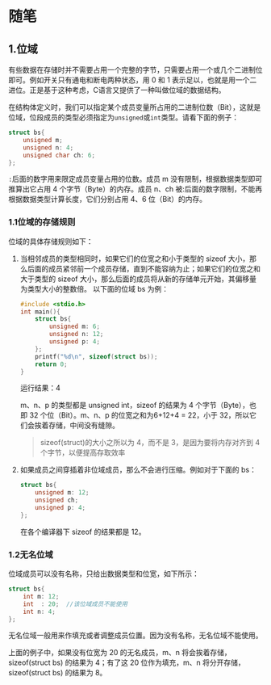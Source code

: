 # 随笔

## 1.位域

有些数据在存储时并不需要占用一个完整的字节，只需要占用一个或几个二进制位即可。例如开关只有通电和断电两种状态，用 0 和 1 表示足以，也就是用一个二进位。正是基于这种考虑，C语言又提供了一种叫做位域的数据结构。

在结构体定义时，我们可以指定某个成员变量所占用的二进制位数（Bit），这就是位域，位段成员的类型必须指定为`unsigned`或`int`类型。请看下面的例子：

```c
struct bs{
    unsigned m;
    unsigned n: 4;
    unsigned char ch: 6;
};
```

`:`后面的数字用来限定成员变量占用的位数。成员 m 没有限制，根据数据类型即可推算出它占用 4 个字节（Byte）的内存。成员 n、ch 被:后面的数字限制，不能再根据数据类型计算长度，它们分别占用 4、6 位（Bit）的内存。

### 1.1位域的存储规则

位域的具体存储规则如下：

1.  当相邻成员的类型相同时，如果它们的位宽之和小于类型的 sizeof 大小，那么后面的成员紧邻前一个成员存储，直到不能容纳为止；如果它们的位宽之和大于类型的 sizeof 大小，那么后面的成员将从新的存储单元开始，其偏移量为类型大小的整数倍。
    以下面的位域 bs 为例：

    ```c
    #include <stdio.h>
    int main(){
        struct bs{
            unsigned m: 6;
            unsigned n: 12;
            unsigned p: 4;
        };
        printf("%d\n", sizeof(struct bs));
        return 0;
    }
    ```

    运行结果：4

    m、n、p 的类型都是 unsigned int，sizeof 的结果为 4 个字节（Byte），也即 32 个位（Bit）。m、n、p 的位宽之和为6+12+4 = 22，小于 32，所以它们会挨着存储，中间没有缝隙。

    >   sizeof(struct)的大小之所以为 4，而不是 3，是因为要将内存对齐到 4 个字节，以便提高存取效率

2.  如果成员之间穿插着非位域成员，那么不会进行压缩。例如对于下面的 bs：

    ```c
    struct bs{
        unsigned m: 12;
        unsigned ch;
        unsigned p: 4;
    };
    ```

    在各个编译器下 sizeof 的结果都是 12。

### 1.2无名位域

位域成员可以没有名称，只给出数据类型和位宽，如下所示：

```c
struct bs{
    int m: 12;
    int  : 20;  //该位域成员不能使用
    int n: 4;
};
```

无名位域一般用来作填充或者调整成员位置。因为没有名称，无名位域不能使用。

上面的例子中，如果没有位宽为 20 的无名成员，m、n 将会挨着存储，sizeof(struct bs) 的结果为 4；有了这 20 位作为填充，m、n 将分开存储，sizeof(struct bs) 的结果为 8。

